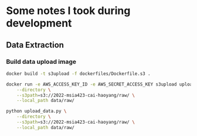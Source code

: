 # Some notes I took during development

## Data Extraction


### Build data upload image

```bash
docker build -t s3upload -f dockerfiles/Dockerfile.s3 . 
```

```bash
docker run -e AWS_ACCESS_KEY_ID -e AWS_SECRET_ACCESS_KEY s3upload upload_data.py \
    --directory \
    --s3path=s3://2022-msia423-cai-haoyang/raw/ \
    --local_path data/raw/  
```

```bash
python upload_data.py \
    --directory \
    --s3path=s3://2022-msia423-cai-haoyang/raw/ \
    --local_path data/raw/    
```